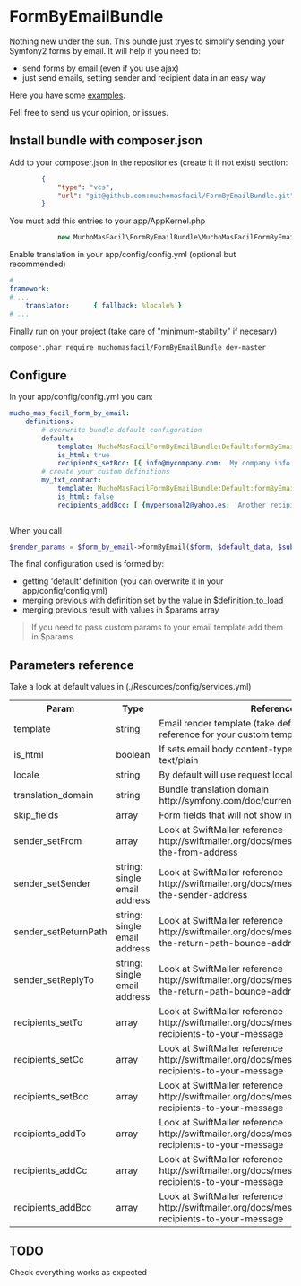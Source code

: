 # FormByEmailBundle
Nothing new under the sun. This bundle just tryes to simplify sending your Symfony2 forms by email.
It will help if you need to:
- send forms by email (even if you use ajax)
- just send emails, setting sender and recipient data in an easy way

Here you have some [examples](./Resources/doc/examples).

Fell free to send us your opinion, or issues.

## Install bundle with composer.json
Add to your composer.json in the repositories (create it if not exist) section:

``` json
        {
            "type": "vcs",
            "url": "git@github.com:muchomasfacil/FormByEmailBundle.git"
        }
```

You must add this entries to your app/AppKernel.php
``` php
            new MuchoMasFacil\FormByEmailBundle\MuchoMasFacilFormByEmailBundle(),
```

Enable translation in your app/config/config.yml (optional but recommended)
``` yaml
# ...
framework:
# ...
    translator:      { fallback: %locale% }
# ...    
```

Finally run on your project (take care of "minimum-stability" if necesary)
``` bash
composer.phar require muchomasfacil/FormByEmailBundle dev-master
```
## Configure
In your app/config/config.yml you can:
``` yaml
mucho_mas_facil_form_by_email:
    definitions: 
        # overwrite bundle default configuration
        default:
            template: MuchoMasFacilFormByEmailBundle:Default:formByEmail.html.twig
            is_html: true        
            recipients_setBcc: [{ info@mycompany.com: 'My company info'}, mypersonal@gmail.com: 'My personal mail'}]
        # create your custom definitions
        my_txt_contact: 
            template: MuchoMasFacilFormByEmailBundle:Default:formByEmail.txt.twig
            is_html: false
            recipients_addBcc: [ {mypersonal2@yahoo.es: 'Another recipient for the my_txt_contact form'} ]
        
```

When you call
``` php
$render_params = $form_by_email->formByEmail($form, $default_data, $subject, $definition_to_load, $params);
```
The final configuration used is formed by:
- getting 'default' definition (you can overwrite it in your app/config/config.yml)
- merging previous with definition set by the value in $definition_to_load
- merging previous result with values in $params array

> If you need to pass custom params to your email template add them in $params

## Parameters reference

Take a look at default values in (./Resources/config/services.yml)

<table>
    <tr>
        <th>Param</th>
        <th>Type</th>
        <th>Reference</th>
    </tr>

<tr>
    <td>template</td>
    <td>string</td>
    <td>Email render template (take default template as a reference for your custom templates)</td>
</tr>
<tr>    
    <td>is_html        
    <td>boolean</td>
    <td>If sets email body content-type to text/html or text/plain</td>
</tr>
<tr>    
    <td>locale
    <td>string</td>
    <td>By default will use request locale. If set forces locale</td>
</tr>
<tr>    
    <td>translation_domain
    <td>string</td>
    <td>Bundle translation domain http://symfony.com/doc/current/book/translation.html</td>
</tr>
<tr>    
    <td>skip_fields
    <td>array</td>
    <td>Form fields that will not show in the email</td>
</tr>
<tr>    
    <td>sender_setFrom
    <td>array</td>
    <td>Look at SwiftMailer reference http://swiftmailer.org/docs/messages.html#setting-the-from-address</td>
</tr>
<tr>    
    <td>sender_setSender
    <td>string: single email address</td>
    <td>Look at SwiftMailer reference http://swiftmailer.org/docs/messages.html#setting-the-sender-address</td>
</tr>
<tr>    
    <td>sender_setReturnPath
    <td>string: single email address</td>
    <td>Look at SwiftMailer reference http://swiftmailer.org/docs/messages.html#setting-the-return-path-bounce-address</td>
</tr>
<tr>    
    <td>sender_setReplyTo 
    <td>string: single email address</td>
    <td>Look at SwiftMailer reference http://swiftmailer.org/docs/messages.html#setting-the-return-path-bounce-address</td>
</tr>
<tr>    
    <td>recipients_setTo
    <td>array</td>
    <td>Look at SwiftMailer reference http://swiftmailer.org/docs/messages.html#adding-recipients-to-your-message</td>
</tr>
<tr>    
    <td>recipients_setCc
    <td>array</td>
    <td>Look at SwiftMailer reference http://swiftmailer.org/docs/messages.html#adding-recipients-to-your-message</td>
</tr>
<tr>    
    <td>recipients_setBcc
    <td>array</td>
    <td>Look at SwiftMailer reference http://swiftmailer.org/docs/messages.html#adding-recipients-to-your-message</td>
</tr>
<tr>    
    <td>recipients_addTo
    <td>array</td>
    <td>Look at SwiftMailer reference http://swiftmailer.org/docs/messages.html#adding-recipients-to-your-message</td>
</tr>
<tr>    
    <td>recipients_addCc
    <td>array</td>
    <td>Look at SwiftMailer reference http://swiftmailer.org/docs/messages.html#adding-recipients-to-your-message</td>
</tr>
<tr>    
    <td>recipients_addBcc
    <td>array</td>
    <td>Look at SwiftMailer reference http://swiftmailer.org/docs/messages.html#adding-recipients-to-your-message</td>
</tr>    
</table>

## TODO
Check everything works as expected
